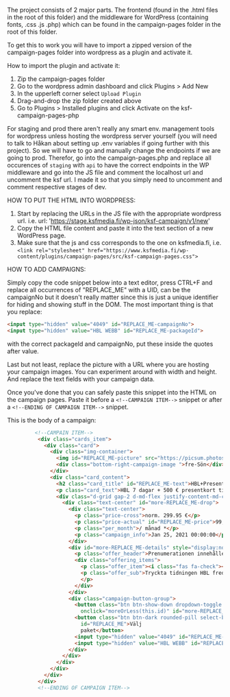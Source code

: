 The project consists of 2 major parts. The frontend (found in the .html files in the root of this folder) and the middleware for WordPress (containing fonts, .css .js .php) which can be found in the campaign-pages folder in the root of this folder.

To get this to work you will have to import a zipped version of the campaign-pages folder into wordpress as a plugin and activate it.

How to import the plugin and activate it: 
1. Zip the campaign-pages folder
2. Go to the wordpress admin dashboard and click Plugins > Add New
3. In the upperleft corner select `Upload Plugin`
4. Drag-and-drop the zip folder created above
5. Go to Plugins > Installed plugins and click Activate on the ksf-campaign-pages-php

For staging and prod there aren't really any smart env. management tools for wordpress unless hosting the wordpress server yourself (you will need to talk to Håkan about setting up .env variables if going further with this project). So we will have to go and manually change the endpoints if we are going to prod.
Therefor, go into the campaign-pages.php and replace all occurences of `staging` with `api` to have the correct
endpoints in the WP middleware and go into the JS file and comment the localhost url and uncomment the ksf url.
I made it so that you simply need to uncomment and comment respective stages of dev.

HOW TO PUT THE HTML INTO WORDPRESS:
1. Start by replacing the URLs in the JS file with the appropriate wordpress url. i.e. url: 'https://stage.ksfmedia.fi/wp-json/ksf-campaign/v1/new'
2. Copy the HTML file content and paste it into the text section of a new WordPress page.
3. Make sure that the js and css corresponds to the one on ksfmedia.fi, i.e. `<link rel="stylesheet" href="https://www.ksfmedia.fi/wp-content/plugins/campaign-pages/src/ksf-campaign-pages.css">`

HOW TO ADD CAMPAIGNS:

Simply copy the code snippet below into a text editor, press CTRL+F and replace all occurrences of "REPLACE_ME"
with a UID, can be the campaignNo but it doesn't really matter since this is just a unique identifier for hiding and showing 
stuff in the DOM. The most important thing is that you replace: 
```html
<input type="hidden" value="4049" id="REPLACE_ME-campaignNo">
<input type="hidden" value="HBL WEBB" id="REPLACE_ME-packageId">
```
with the correct packageId and campaignNo, put these inside the quotes after value.

Last but not least, replace the picture with a URL where you are hosting your campaign images. You can experiment around
with width and height. And replace the text fields with your campaign data.

Once you've done that you can safely paste this snippet into the HTML on the campaign pages.
Paste it before a `<!--CAMPAIGN ITEM-->` snippet or after a `<!--ENDING OF CAMPAIGN ITEM-->` snippet.

This is the body of a campaign: 
```html
         <!--CAMPAIN ITEM-->
          <div class="cards_item">
            <div class="card">
              <div class="img-container">
                <img id="REPLACE_ME-picture" src="https://picsum.photos/300/220/?image=19" style="width:100%;">
                <div class="bottom-right-campaign-image ">fre-Sön</div>
              </div>
              <div class="card_content">
                <h2 class="card_title" id="REPLACE_ME-text">HBL+Presentkort till stockman</h2>
                <p class="card_text">HBL 7 dagar + 500 € presentkort till Stockholm</p>
                <div class="d-grid gap-2 d-md-flex justify-content-md-center">
                  <div class="text-center" id="more-REPLACE_ME-drop">
                    <div class="text-center">
                      <p class="price-cross">norm. 299.95 €</p>
                      <p class="price-actual" id="REPLACE_ME-price">99,95 €</p>
                      <p class="per_month">/ månad *</p>
                      <p class="campaign_info">Jan 25, 2021 00:00:00</p>
                    </div>
                    <div id="more-REPLACE_ME-details" style="display:none;" class="hidden-text">
                      <p class="offer_header">Prenumerationen innehåller</p>
                      <div class="offering_items">
                        <p class="offer_item"><i class="fas fa-check"></i> Papperstidningen
                        <p class="offer_sub">Tryckta tidningen HBL fredag-söndag</p>
                        </p>
                      </div>
                    </div>
                    <div class="campaign-button-group">
                      <button class="btn btn-show-down dropdown-toggle rounded-pill detail-button"
                        onclick="moreOrLess(this.id)" id="more-REPLACE_ME">Se detaljer</button>
                      <button class="btn btn-dark rounded-pill select-button" onClick="selectCampaign(this.id)"
                        id="REPLACE_ME">Välj
                        paket</button>
                      <input type="hidden" value="4049" id="REPLACE_ME-campaignNo">
                      <input type="hidden" value="HBL WEBB" id="REPLACE_ME-packageId">
                    </div>
                  </div>
                </div>
              </div>
            </div>
          </div>
          <!--ENDING OF CAMPAIGN ITEM-->
```